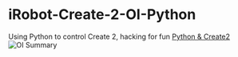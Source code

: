 # iRobot-Create-2-OI-Python
Using Python to control Create 2, hacking for fun
[Python & Create2](http://www.jianshu.com/p/c651989d9ec7)
![OI Summary](http://upload-images.jianshu.io/upload_images/225908-ba32055fde194192.png?imageMogr2/auto-orient/strip%7CimageView2/2/w/1240)
